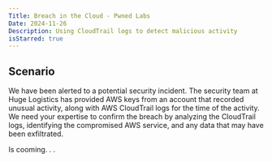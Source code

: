 ```yaml
---
Title: Breach in the Cloud - Pwned Labs  
Date: 2024-11-26  
Description: Using CloudTrail logs to detect malicious activity  
isStarred: true
---
```


## Scenario

We have been alerted to a potential security incident. The security team at Huge Logistics has provided AWS keys from an account that recorded unusual activity, along with AWS CloudTrail logs for the time of the activity. We need your expertise to confirm the breach by analyzing the CloudTrail logs, identifying the compromised AWS service, and any data that may have been exfiltrated.

<!-- ## Real-World Context

Analyzing AWS CloudTrail logs is a standard practice for detecting suspicious activity within an AWS account. Attackers often target S3 buckets due to the valuable data they can contain.

---

## Tutorial  

### Confirming the Breach via CloudTrail Log Analysis  

To begin, download the CloudTrail logs `INCIDENT-3252.zip` from the `case-files` channel in the Pwned Labs Discord.  

![image](1.png)  

With the case file downloaded, let’s start the investigation.  
First, unzip the file using the following commands. If you don’t have `unzip` installed, you can install it with:  

```bash
sudo apt install unzip
unzip INCIDENT-3252.zip -d INCIDENT-3252
cd INCIDENT-3252
```  

Opening the file in a text editor like Nano or Vim reveals that the JSON files are not formatted:  
![image](2.png)  
This makes them harder to read. To format the files, we can use `jq`—a command-line JSON processor to parse and structure data. Install it with:  

```bash
sudo apt install jq
```  

Then, run the following command in the directory containing the JSON files:  

```bash
for file in *.json; do jq . "$file" > "$file.tmp" && mv "$file.tmp" "$file"; done
```  

Opening the file in Nano now shows the data in a much more readable format:  
![image](3.png)  

Let’s check which AWS principals (IAM Users or Roles) have been generating activity in the captured logs:  

```bash
grep -r userName | sort -u
```  

![image](4.png)  

This reveals a suspicious username, `temp-user`, which doesn’t match the internal naming convention for created accounts. Let’s start there.  

![image](5.png)  

Noticing that the CloudTrail logs include timestamps in the file names and are ordered chronologically, we begin with the earliest timestamp, `T2035`. Suspecting involvement of the `temp-user` account, we search the file using `temp-user` as the keyword:  

```bash
grep -h -A 10 temp-user 107513503799_CloudTrail_us-east-1_20230826T2035Z_PjmwM7E4hZ6897Aq.json
```  

![image](6.png)  

This reveals that an IAM user named `temp-user` with the globally unique Amazon Resource Name (ARN) `arn:aws:iam::107513503799:user/temp-user` from AWS account `107513503799` issued the CLI command `aws sts get-caller-identity` at `2023-08-26T20:29:37Z`.  

The `GetCallerIdentity` command in AWS is part of the Security Token Service (STS) and allows users to retrieve details about the IAM identity whose credentials were used to make the API request.  
It’s akin to the `whoami` command for Windows and Linux. This command returns the globally unique ARN and, if applicable, the ARN of the assumed IAM Role. While it’s a commonly used command, malicious actors often use it to identify the principal (IAM User or Role) associated with compromised credentials as part of their reconnaissance.  

The request originated from IP address `84.32.71.19`. A lookup of the IP reveals that the request originated in Chicago, a city where Huge Logistics has no technical presence. This could be a potential indicator of compromise (IoC). Let’s dig deeper:  

```bash
curl ipinfo.io/84.32.71.19
```  

![image](7.png)  

Turning our attention to the next file, a quick look shows that the `temp-user` attempted to list the contents of a bucket named `emergency-data-recovery`, but failed.  

![image](8.png)  

```bash
grep errorMessage 107513503799_CloudTrail_us-east-1_20230826T2050Z_iUtQqYPskB20yZqT.json
```  

![image](9.png)  

Although noisy, malicious actors may attempt to brute force permissions granted to their IAM user or role.  
Several tools, like `aws-enumerator` and `pacu`, are available for brute-forcing IAM permissions.  

We discovered that `temp-user` generated **450 Access Denied messages** in the next log file:  

```bash
grep errorMessage 107513503799_CloudTrail_us-east-1_20230826T2050Z_iUtQqYPskB20yZqT.json | wc -l
```  

![image](10.png)  

Analyzing the next log file, we found that the attacker successfully assumed a role named `AdminRole`.  
The `AssumeRole` operation in AWS, part of STS, allows an AWS identity to assume a different privilege context for a limited period, potentially granting access to resources the original principal wouldn’t have access to.  

```bash
grep -A 20 temp-user 107513503799_CloudTrail_us-east-1_20230826T2100Z_APB7fBUnHmiWjHtg.json
```  

![image](11.png)  

Further examination shows that the attacker used `aws sts get-caller-identity` again to verify their new execution context:  

```bash
grep -A 20 AdminRole 107513503799_CloudTrail_us-east-1_20230826T2105Z_fpp78PgremAcrW5c.json
```  

![image](12.png)  

Given their earlier interest in the `emergency-data-recovery` S3 bucket, the attacker made another attempt to list and retrieve its contents:  

```bash
grep eventName 107513503799_CloudTrail_us-east-1_20230826T2120Z_UCUhsJa0zoFY3ZO0.json
```  

![image](13.png)  
![image](14.png)  

The file `emergency.txt` was downloaded!  

---

## Referencias

- [Laboratorio en Pwed Labs](https://pwnedlabs.io/labs/breach-in-the-cloud)
- [Link 1](https://vikas-singh.notion.site/AWS-CloudTrail-Forensics-A-SIEM-Case-Study-c88ea9f7a66e4d038500dcfe28e5e53d)
- [Link 2](https://docs.aws.amazon.com/awscloudtrail/latest/userguide/cloudtrail-log-file-examples.html)
- [Link 3](https://github.com/nagwww/s3-leaks) -->

Is cooming. . . 